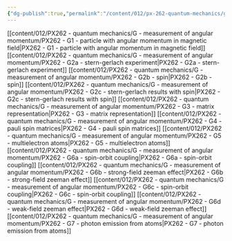 ```yaml
---
{"dg-publish":true,"permalink":"/content/012/px-262-quantum-mechanics/g-measurement-of-angular-momentum/g-angular-momentum-ii/","noteIcon":"1","created":"2024-11-25T10:50:32.000+00:00","updated":"2024-12-19T18:43:41.511+00:00"}
---
```


[[content/012/PX262 - quantum mechanics/G - measurement of angular momentum/PX262 - G1 - particle with angular momentum in magnetic field\|PX262 - G1 - particle with angular momentum in magnetic field]]
[[content/012/PX262 - quantum mechanics/G - measurement of angular momentum/PX262 - G2a - stern-gerlach experiment\|PX262 - G2a - stern-gerlach experiment]]
[[content/012/PX262 - quantum mechanics/G - measurement of angular momentum/PX262 - G2b - spin\|PX262 - G2b - spin]]
[[content/012/PX262 - quantum mechanics/G - measurement of angular momentum/PX262 - G2c - stern-gerlach results with spin\|PX262 - G2c - stern-gerlach results with spin]]
[[content/012/PX262 - quantum mechanics/G - measurement of angular momentum/PX262 - G3 - matrix representation\|PX262 - G3 - matrix representation]]
[[content/012/PX262 - quantum mechanics/G - measurement of angular momentum/PX262 - G4 - pauli spin matrices\|PX262 - G4 - pauli spin matrices]]
[[content/012/PX262 - quantum mechanics/G - measurement of angular momentum/PX262 - G5 - multielectron atoms\|PX262 - G5 - multielectron atoms]]
[[content/012/PX262 - quantum mechanics/G - measurement of angular momentum/PX262 - G6a - spin-orbit coupling\|PX262 - G6a - spin-orbit coupling]]
[[content/012/PX262 - quantum mechanics/G - measurement of angular momentum/PX262 - G6b - strong-field zeeman effect\|PX262 - G6b - strong-field zeeman effect]]
[[content/012/PX262 - quantum mechanics/G - measurement of angular momentum/PX262 - G6c - spin-orbit coupling\|PX262 - G6c - spin-orbit coupling]]
[[content/012/PX262 - quantum mechanics/G - measurement of angular momentum/PX262 - G6d - weak-field zeeman effect\|PX262 - G6d - weak-field zeeman effect]]
[[content/012/PX262 - quantum mechanics/G - measurement of angular momentum/PX262 - G7 - photon emission from atoms\|PX262 - G7 - photon emission from atoms]]
